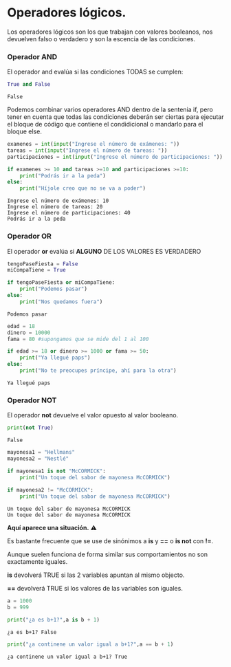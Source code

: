 # Operadores lógicos. 

Los operadores lógicos son los que trabajan con valores booleanos, nos devuelven falso o verdadero y son la escencia de las condiciones. 

### Operador AND

El operador and evalúa si las condiciones TODAS se cumplen:


```python
True and False
```




    False



Podemos combinar varios operadores AND dentro de la sentenia if, pero tener en cuenta que todas las condiciones deberán ser ciertas para ejecutar el bloque de código que contiene el condidicional o mandarlo para el bloque else.


```python
examenes = int(input("Ingrese el número de exámenes: "))
tareas = int(input("Ingrese el número de tareas: "))
participaciones = int(input("Ingrese el número de participaciones: "))

if examenes >= 10 and tareas >=10 and participaciones >=10:
    print("Podrás ir a la peda")
else:
    print("Híjole creo que no se va a poder")
```

    Ingrese el número de exámenes: 10
    Ingrese el número de tareas: 20
    Ingrese el número de participaciones: 40
    Podrás ir a la peda


### Operador OR

El operador **or** evalúa si **ALGUNO** DE LOS VALORES ES VERDADERO


```python
tengoPaseFiesta = False
miCompaTiene = True

if tengoPaseFiesta or miCompaTiene:
    print("Podemos pasar")
else:
    print("Nos quedamos fuera")
```

    Podemos pasar



```python
edad = 18
dinero = 10000
fama = 80 #supongamos que se mide del 1 al 100

if edad >= 18 or dinero >= 1000 or fama >= 50:
    print("Ya llegué paps")
else:
    print("No te preocupes príncipe, ahí para la otra")
```

    Ya llegué paps


### Operador NOT

El operador **not** devuelve el valor opuesto al valor booleano.


```python
print(not True)
```

    False



```python
mayonesa1 = "Hellmans"
mayonesa2 = "Nestlé"

if mayonesa1 is not "McCORMICK":
    print("Un toque del sabor de mayonesa McCORMICK")
    
if mayonesa2 != "McCORMICK":
    print("Un toque del sabor de mayonesa McCORMICK")
```

    Un toque del sabor de mayonesa McCORMICK
    Un toque del sabor de mayonesa McCORMICK


**Aquí aparece una situación.** ⚠️

Es bastante frecuente que se use de sinónimos a **is** y **==** o **is not** con **!=**. 

Aunque suelen funciona de forma similar sus comportamientos no son exactamente iguales. 

**is** devolverá TRUE si las 2 variables apuntan al mismo objecto.

**==** devolverá TRUE si los valores de las variables son iguales.



```python
a = 1000
b = 999
```


```python
print("¿a es b+1?",a is b + 1)
```

    ¿a es b+1? False



```python
print("¿a continene un valor igual a b+1?",a == b + 1)
```

    ¿a continene un valor igual a b+1? True

